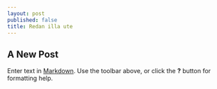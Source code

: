 ```yaml
---
layout: post
published: false
title: Redan illa ute
---
```


## A New Post

Enter text in [Markdown](http://daringfireball.net/projects/markdown/). Use the toolbar above, or click the **?** button for formatting help.
